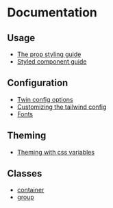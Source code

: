 [](#documentation)

# Documentation

[](#usage)

## Usage

- [The prop styling guide](https://github.com/ben-rogerson/twin.macro/blob/master/docs/prop-styling-guide.md)
- [Styled component guide](https://github.com/ben-rogerson/twin.macro/blob/master/docs/styled-component-guide.md)

[](#configuration)

## Configuration

- [Twin config options](https://github.com/ben-rogerson/twin.macro/blob/master/docs/options.md)
- [Customizing the tailwind config](https://github.com/ben-rogerson/twin.macro/blob/master/docs/customizing-config.md)
- [Fonts](https://github.com/ben-rogerson/twin.macro/blob/master/docs/fonts.md)

[](#theming)

## Theming

- [Theming with css variables](https://github.com/ben-rogerson/twin.macro/blob/master/docs/advanced-theming.md)

[](#classes)

## Classes

- [container](https://github.com/ben-rogerson/twin.macro/blob/master/docs/container.md)
- [group](https://github.com/ben-rogerson/twin.macro/blob/master/docs/group.md)
